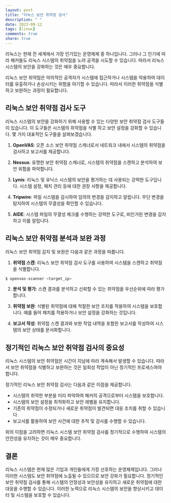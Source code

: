 ```yaml
---
layout: post
title: "리눅스 보안 취약점 검사"
description: " "
date: 2023-09-12
tags: [linux]
comments: true
share: true
---
```


리눅스는 현재 전 세계에서 가장 인기있는 운영체제 중 하나입니다. 그러나 그 인기에 따라 해커들도 리눅스 시스템의 취약점을 노려 공격을 시도할 수 있습니다. 따라서 리눅스 시스템의 보안을 강화하는 것은 매우 중요합니다.

리눅스 보안 취약점은 악의적인 공격자가 시스템에 접근하거나 시스템을 악용하여 데이터를 유출하거나 손상시키는 위험을 야기할 수 있습니다. 따라서 이러한 취약점을 식별하고 보완하는 과정이 필요합니다.

## 리눅스 보안 취약점 검사 도구

리눅스 시스템의 보안을 강화하기 위해 사용할 수 있는 다양한 보안 취약점 검사 도구들이 있습니다. 이 도구들은 시스템의 취약점을 식별 하고 보안 설정을 강화할 수 있습니다. 몇 가지 대표적인 도구들을 살펴보겠습니다.

1. **OpenVAS**: 오픈 소스 보안 취약점 스캐너로서 네트워크 내에서 시스템의 취약점을 검사하고 보고서를 제공합니다.

2. **Nessus**: 유명한 보안 취약점 스캐너로, 시스템의 취약점을 스캔하고 분석하여 보안 위험을 파악합니다.

3. **Lynis**: 리눅스 및 유닉스 시스템의 보안을 평가하는 데 사용되는 강력한 도구입니다. 시스템 설정, 패치 관리 등에 대한 권장 사항을 제공합니다.

4. **Tripwire**: 파일 시스템을 감시하여 임의의 변경을 감지하고 알립니다. 무단 변경을 탐지하여 시스템의 무결성을 확인할 수 있습니다.

5. **AIDE**: 시스템 파일의 무결성 체크를 수행하는 강력한 도구로, 비인가된 변경을 감지하고 이를 알립니다.

## 리눅스 보안 취약점 분석과 보완 과정

리눅스 보안 취약점 감지 및 보완은 다음과 같은 과정을 따릅니다.

1. **취약점 스캔**: 리눅스 보안 취약점 검사 도구를 사용하여 시스템을 스캔하고 취약점을 식별합니다.

```bash
$ openvas-scanner <target_ip>
```

2. **분석 및 평가**: 스캔 결과를 분석하고 신뢰할 수 있는 취약점을 우선순위에 따라 평가합니다.

3. **취약점 보완**: 식별된 취약점에 대해 적절한 보안 조치를 적용하여 시스템을 보호합니다. 예를 들어 패치를 적용하거나 보안 설정을 강화하는 것입니다.

4. **보고서 작성**: 취약점 스캔 결과와 보완 작업 내역을 포함한 보고서를 작성하여 시스템의 보안 상태를 문서화합니다.

## 정기적인 리눅스 보안 취약점 검사의 중요성

리눅스 시스템의 보안 취약점은 시간이 지남에 따라 계속해서 발생할 수 있습니다. 따라서 보안 취약점을 식별하고 보완하는 것은 일회성 작업이 아닌 정기적인 프로세스여야 합니다.

정기적인 리눅스 보안 취약점 검사는 다음과 같은 이점을 제공합니다.

- 시스템의 취약한 부분을 미리 파악하여 해커의 공격으로부터 시스템을 보호합니다.
- 시스템의 보안 설정을 최적화하고 보안 레벨을 유지합니다.
- 기존의 취약점이 수정되거나 새로운 취약점이 발견되면 대응 조치를 취할 수 있습니다.
- 보고서를 활용하여 보안 사건에 대한 추적 및 감사를 수행할 수 있습니다.

위의 이점을 고려하면 리눅스 시스템 보안 취약점 검사를 정기적으로 수행하여 시스템의 안전성을 유지하는 것이 매우 중요합니다.

## 결론

리눅스 시스템은 현재 많은 기업과 개인들에게 가장 선호하는 운영체제입니다. 그러나 이러한 시스템도 보안 취약점에 노출될 수 있으므로 보안 강화가 필요합니다. 정기적인 보안 취약점 검사를 통해 시스템의 안정성과 보안성을 유지하고 새로운 취약점에 대한 대응을 수행할 수 있습니다. 이러한 노력으로 리눅스 시스템의 보안을 향상시키고 데이터 및 시스템을 보호할 수 있습니다.